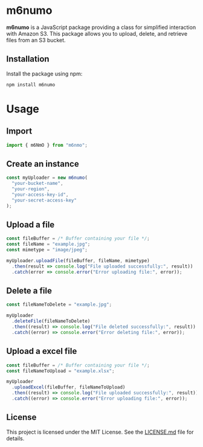 # m6numo

**m6numo** is a JavaScript package providing a class for simplified interaction with Amazon S3. This package allows you to upload, delete, and retrieve files from an S3 bucket.

## Installation

Install the package using npm:

```bash
npm install m6numo
```

# Usage

## Import

```javascript
import { m6NmO } from "m6nmo";
```

## Create an instance

```javascript
const myUploader = new m6numo(
  "your-bucket-name",
  "your-region",
  "your-access-key-id",
  "your-secret-access-key"
);
```

## Upload a file

```javascript
const fileBuffer = /* Buffer containing your file */;
const fileName = "example.jpg";
const mimetype = "image/jpeg";

myUploader.uploadFile(fileBuffer, fileName, mimetype)
  .then(result => console.log("File uploaded successfully:", result))
  .catch(error => console.error("Error uploading file:", error));

```

## Delete a file

```javascript
const fileNameToDelete = "example.jpg";

myUploader
  .deleteFile(fileNameToDelete)
  .then((result) => console.log("File deleted successfully:", result))
  .catch((error) => console.error("Error deleting file:", error));
```

## Upload a excel file

```javascript
const fileBuffer = /* Buffer containing your file */;
const fileNameToUpload = "example.xlsx";

myUploader
  .uploadExcel(fileBuffer, fileNameToUpload)
  .then((result) => console.log("File uploaded successfully:", result))
  .catch((error) => console.error("Error uploading file:", error));
```

## License

This project is licensed under the MIT License. See the [LICENSE.md](LICENSE.md) file for details.
